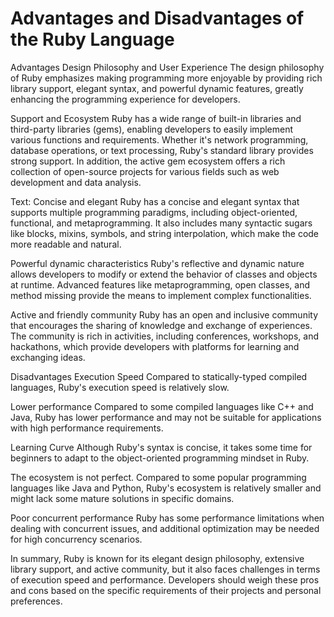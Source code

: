 # Advantages and Disadvantages of the Ruby Language
Advantages
Design Philosophy and User Experience
The design philosophy of Ruby emphasizes making programming more enjoyable by providing rich library support, elegant syntax, and powerful dynamic features, greatly enhancing the programming experience for developers.

Support and Ecosystem
Ruby has a wide range of built-in libraries and third-party libraries (gems), enabling developers to easily implement various functions and requirements. Whether it's network programming, database operations, or text processing, Ruby's standard library provides strong support. In addition, the active gem ecosystem offers a rich collection of open-source projects for various fields such as web development and data analysis.

Text: Concise and elegant
Ruby has a concise and elegant syntax that supports multiple programming paradigms, including object-oriented, functional, and metaprogramming. It also includes many syntactic sugars like blocks, mixins, symbols, and string interpolation, which make the code more readable and natural.

Powerful dynamic characteristics
Ruby's reflective and dynamic nature allows developers to modify or extend the behavior of classes and objects at runtime. Advanced features like metaprogramming, open classes, and method missing provide the means to implement complex functionalities.

Active and friendly community
Ruby has an open and inclusive community that encourages the sharing of knowledge and exchange of experiences. The community is rich in activities, including conferences, workshops, and hackathons, which provide developers with platforms for learning and exchanging ideas.

Disadvantages
Execution Speed
Compared to statically-typed compiled languages, Ruby's execution speed is relatively slow.

Lower performance
Compared to some compiled languages like C++ and Java, Ruby has lower performance and may not be suitable for applications with high performance requirements.

Learning Curve
Although Ruby's syntax is concise, it takes some time for beginners to adapt to the object-oriented programming mindset in Ruby.

The ecosystem is not perfect.
Compared to some popular programming languages like Java and Python, Ruby's ecosystem is relatively smaller and might lack some mature solutions in specific domains.

Poor concurrent performance
Ruby has some performance limitations when dealing with concurrent issues, and additional optimization may be needed for high concurrency scenarios.

In summary, Ruby is known for its elegant design philosophy, extensive library support, and active community, but it also faces challenges in terms of execution speed and performance. Developers should weigh these pros and cons based on the specific requirements of their projects and personal preferences.
